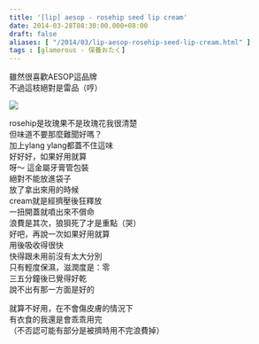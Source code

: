 ```yaml
---
title: '[lip] aesop - rosehip seed lip cream'
date: 2014-03-28T08:30:00.000+08:00
draft: false
aliases: [ "/2014/03/lip-aesop-rosehip-seed-lip-cream.html" ]
tags : [glamorous - 保養おたく]
---
```


雖然很喜歡AESOP這品牌  
不過這枝絕對是雷品（哼）  

![](/images/aesoprosehip.jpg)

rosehip是玫瑰果不是玫瑰花我很清楚  
但味道不要那麼難聞好嗎？  
加上ylang ylang都蓋不住這味  
好好好，如果好用就算  
呀～ 這金屬牙膏管包裝  
絕對不能放進袋子  
放了拿出來用的時候  
cream就是經擠壓後狂釋放  
一扭開蓋就噴出來不償命  
浪費是其次，狼狽死了才是重點（哭）  
好吧，再說一次如果好用就算  
用後吸收得很快  
快得跟未用前沒有太大分別  
只有輕度保濕，滋潤度是：零  
三五分鐘後已覺得好乾  
說不出有那一方面是好的  
  
就算不好用，在不會傷皮膚的情況下  
有衣食的我還是會乖乖用完  
（不否認可能有部分是被擠時用不完浪費掉）

